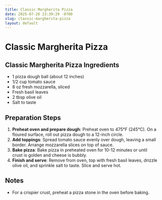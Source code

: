 ```yaml
---
title: Classic Margherita Pizza
date: 2025-07-26 23:39:29 -0700
slug: classic-margherita-pizza
layout: default
---
```


# Classic Margherita Pizza

## Classic Margherita Pizza Ingredients
- 1 pizza dough ball (about 12 inches)
- 1/2 cup tomato sauce
- 8 oz fresh mozzarella, sliced
- Fresh basil leaves
- 2 tbsp olive oil
- Salt to taste

## Preparation Steps
1. **Preheat oven and prepare dough**: Preheat oven to 475°F (245°C). On a floured surface, roll out pizza dough to a 12-inch circle.
2. **Add toppings**: Spread tomato sauce evenly over dough, leaving a small border. Arrange mozzarella slices on top of sauce.
3. **Bake pizza**: Bake pizza in preheated oven for 10-12 minutes or until crust is golden and cheese is bubbly.
4. **Finish and serve**: Remove from oven, top with fresh basil leaves, drizzle olive oil, and sprinkle salt to taste. Slice and serve hot.

## Notes
- For a crispier crust, preheat a pizza stone in the oven before baking. 